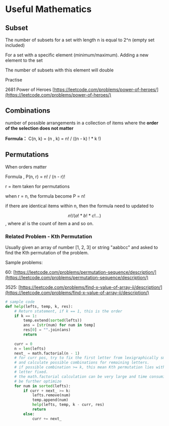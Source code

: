 # Useful Mathematics

## Subset

The number of subsets for a set with length n is equal to 2^n (empty set included)

For a set with a specific element (minimum/maximum). Adding a new element to the set

The number of subsets with this element will double

Practise

2681 Power of Heroes [https://leetcode.com/problems/power-of-heroes/](https://leetcode.com/problems/power-of-heroes/)



## Combinations

number of possible arrangements in a collection of items where the **order of the selection does not matter**

**Formula：** C(n, k) = (n , k) = n! / ((n - k) ! \* k !)



## Permutations

When orders matter

Formula , P(n, r) = n! / (n - r)!&#x20;

r = item taken for permutations

when r = n, the formula become P = n!

if there are identical items within n, then the formula need to updated to&#x20;

&#x20;$$n! / (a! * b! * c! ...)$$, where a! is the count of item a and so on.&#x20;

### Related Problem - Kth Permutation&#x20;

Usually given an array of number \[1, 2, 3] or string "aabbcc" and asked to find the Kth permutation of the problem.&#x20;

Sample problems:

60: [https://leetcode.com/problems/permutation-sequence/description/](https://leetcode.com/problems/permutation-sequence/description/)

3525: [https://leetcode.com/problems/find-x-value-of-array-ii/description/](https://leetcode.com/problems/find-x-value-of-array-ii/description/)

```python
# sample code
def help(lefts, temp, k, res):
    # Return statement, if k == 1, this is the order
    if k == 1:
        temp.extend(sorted(lefts))
        ans = [str(num) for num in temp]
        res[0] = "".join(ans)
        return 
            
    curr = 0
    n = len(lefts)
    next_ = math.factorial(n - 1)
    # for curr pos, try to fix the first letter from lexigraphically smallest, 
    # and calculate possible combinations for remaining letters. 
    # if possible combination >= k, this mean Kth permutation lies with the current 
    # letter fixed. 
    # the math.factorial calculation can be very large and time consuming, this could 
    # be further optimize
    for num in sorted(lefts):
        if curr + next_ >= k:
            lefts.remove(num)
            temp.append(num)
            help(lefts, temp, k - curr, res)
            return 
        else:
            curr += next_
```
